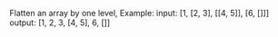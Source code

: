 Flatten an array by one level,
Example: 
input: [1, [2, 3], [[4, 5]], [6, []]]
output: [1, 2, 3, [4, 5], 6, []]